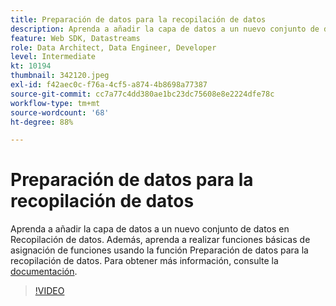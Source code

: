 ```yaml
---
title: Preparación de datos para la recopilación de datos
description: Aprenda a añadir la capa de datos a un nuevo conjunto de datos en Recopilación de datos.
feature: Web SDK, Datastreams
role: Data Architect, Data Engineer, Developer
level: Intermediate
kt: 10194
thumbnail: 342120.jpeg
exl-id: f42aec0c-f76a-4cf5-a874-4b8698a77387
source-git-commit: cc7a77c4dd380ae1bc23dc75608e8e2224dfe78c
workflow-type: tm+mt
source-wordcount: '68'
ht-degree: 88%

---
```


# Preparación de datos para la recopilación de datos

Aprenda a añadir la capa de datos a un nuevo conjunto de datos en Recopilación de datos. Además, aprenda a realizar funciones básicas de asignación de funciones usando la función Preparación de datos para la recopilación de datos. Para obtener más información, consulte la [documentación](https://experienceleague.adobe.com/docs/experience-platform/edge/fundamentals/datastreams.html#data-prep).

>[!VIDEO](https://video.tv.adobe.com/v/342120/?quality=12&learn=on)
